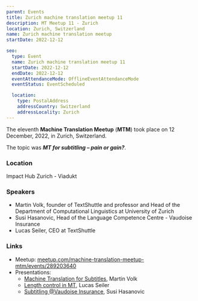 ```yaml
---
parent: Events
title: Zurich machine translation meetup 11
description: MT Meetup 11 - Zurich
location: Zurich, Switzerland
name: Zurich machine translation meetup
startDate: 2022-12-12

seo:
  type: Event
  name: Zurich machine translation meetup 11
  startDate: 2022-12-12
  endDate: 2022-12-12
  eventAttendanceMode: OfflineEventAttendanceMode
  eventStatus: EventScheduled

  location:
    type: PostalAddress
    addressCountry: Switzerland
    addressLocality: Zurich
---
```


The eleventh **Machine Translation Meetup** (**MTM**) took place on 12 December, 2022, in Zurich, Switzerland.

The topic was ***MT for subtitling – pain or gain?***.

### Location

Impact Hub Zurich - Viadukt

### Speakers

- Martin Volk, founder of TextShuttle and professor and Head of the Department of Computational Linguistics at University of Zurich
- Susi Hasanovic, Head of the Language Competence Centre - Vaudoise Insurance
- Lucas Seiler, CEO at TextShuttle


### Links

- Meetup: [meetup.com/machine-translation-meetup-mtm/events/289203640](https://www.meetup.com/machine-translation-meetup-mtm/events/289203640/)
- Presentations:
  - [Machine Translation for Subtitles](https://drive.google.com/file/d/1PrY8uOxb8wzuUqqBmWCIN_0dpePYZ2Wb/view), Martin Volk
  - [Length control in MT](https://drive.google.com/file/d/1JS81TNsNHwLXQ0ndYAX0SXHViuENeCll/view), Lucas Seiler
  - [Subtitling @Vaudoise Insurance](https://drive.google.com/file/d/1TF_gKPPkbGbIjr-TXnekBFHqvN7eVz1f/view), Susi Hasanovic

